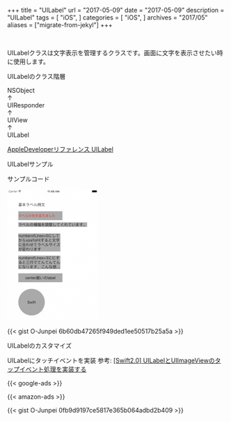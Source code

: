 +++
title = "UILabel"
url = "2017-05-09"
date = "2017-05-09"
description = "UILabel"
tags = [
    "iOS",
]
categories = [
    "iOS",
]
archives = "2017/05"
aliases = ["migrate-from-jekyl"]
+++

<br>

UILabelクラスは文字表示を管理するクラスです。画面に文字を表示させたい時に使用します。

UILabelのクラス階層

NSObject  
↑  
UIResponder  
↑  
UIView  
↑  
UILabel  

[AppleDeveloperリファレンス UILabel](https://developer.apple.com/documentation/uikit/uilabel)




UILabelサンプル

サンプルコード

![alt](1.png)

{{< gist O-Junpei 6b60db47265f949ded1ee50517b25a5a >}}


UILabelのカスタマイズ

UILabelにタッチイベントを実装
参考: [[Swift2.0] UILabelとUIImageViewのタップイベント処理を実装する](https://qiita.com/k-yamada-github/items/79bb31cff50dc9fca321)

<!-- Google Ads -->
{{< google-ads >}}

<!-- Amazon Ads -->
{{< amazon-ads >}}

{{< gist O-Junpei 0fb9d9197ce5817e365b064adbd2b409 >}}
